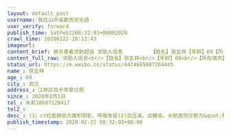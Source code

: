 ```yaml
---
layout: default_post
username: 我在山中高歌而天无语
user_verify: forward
publish_time: SatFeb2208:32:03+08002020
crawl_time: 20200222-20:12:43
imageurl: 
content_brief: 肺炎患者求助超话 求助人信息         【姓名】张玄祥【年龄】69【所在城市】武汉【所在小区、社区】江岸区百步亭景兰苑【患病时间】2020年2月1日                                【医院】   武汉长航总医院     【病情描述】(1）ct检查肺部大面积阴影、呼吸急促(2)血压高，血糖高，长航医 ...全文
content_full_raw: 求助人信息<br/>【姓名】张玄祥<br/>【年龄】69<br/>【所在城市】武汉<br/>【所在小区、社区】江岸区百步亭景兰苑<br/>【患病时间】2020年2月1日【医院】武汉长航总医院<br/>【病情描述】(1）ct检查肺部大面积阴影、呼吸急促(2)血压高，血糖高，长航医院诊断为&quot;糖尿病&quot;(3)精神异常：自言自语，答非所问，不断自己给自己提问再自己回答，甚至认为电视台采访自己。(4)连续多日无法入睡，吃安定无效。【现实困难】疑似病例，等待进行第三次核酸检测，但人精神异常，现住医院无法治疗<br/>【联系方式】朱莉18607128417<br/>【诉求】转院至武汉协和医院、或武汉有精神内科的三甲医院(如武汉二医院)<adata-url="http://t.cn/R2WxQOQ"href="http://weibo.com/p/1001018008642010000000000"data-hide=""><spanclass='url-icon'><imgstyle='width:1rem;height:1rem'src='https://h5.sinaimg.cn/upload/2015/09/25/3/timeline_card_small_location_default.png'></span><spanclass="surl-text">武汉</span></a>
status_url: https://m.weibo.cn/status/4474685087284445
name_: 张玄祥
age_: 69
city_: 武汉
address_: 江岸区百步亭景兰苑
since_: 2020年2月1日
tel_: 朱莉18607128417
tel2_: 
desc_: (1）ct检查肺部大面积阴影、呼吸急促(2)血压高，血糖高，长航医院诊断为&quot;糖尿病&quot;(3)精神异常自言自语，答非所问，不断自己给自己提问再自己回答，甚至认为电视台采访自己。(4)连续多日无法入睡，吃安定无效。
publish_timestamp: 2020-02-22 08:32:03+08:00
---
```

